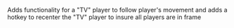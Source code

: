 Adds functionality for a \"TV\" player to follow player's movement and adds a hotkey to recenter the \"TV\" player to insure all players are in frame